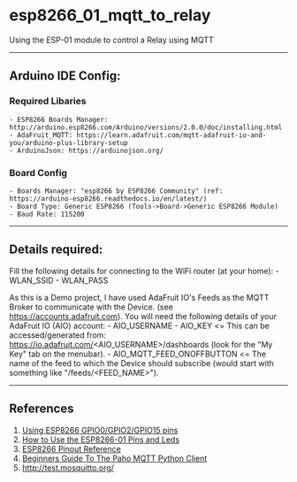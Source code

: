 # esp8266_01_mqtt_to_relay

Using the ESP-01 module to control a Relay using MQTT

---

## Arduino IDE Config:

### Required Libaries

    - ESP8266 Boards Manager: http://arduino.esp8266.com/Arduino/versions/2.0.0/doc/installing.html
    - AdaFruit_MQTT: https://learn.adafruit.com/mqtt-adafruit-io-and-you/arduino-plus-library-setup
    - ArduinoJson: https://arduinojson.org/

### Board Config

    - Boards Manager: "esp8266 by ESP8266 Community" (ref: https://arduino-esp8266.readthedocs.io/en/latest/)
    - Board Type: Generic ESP8266 (Tools->Board->Generic ESP8266 Module)
    - Baud Rate: 115200


---

## Details required:

Fill the following details for connecting to the WiFi router (at your home):
    - WLAN_SSID
    - WLAN_PASS

As this is a Demo project, I have used AdaFruit IO's Feeds as the MQTT Broker to communicate with the Device.
(see https://accounts.adafruit.com).
You will need the following details of your AdaFruit IO (AIO) account:
    - AIO_USERNAME
    - AIO_KEY                   <= This can be accessed/generated from: https://io.adafruit.com/<AIO_USERNAME>/dashboards (look for the "My Key" tab on the menubar).
    - AIO_MQTT_FEED_ONOFFBUTTON <= The name of the feed to which the Device should subscribe (would start with something like "/feeds/<FEED_NAME>").

---

## References

1. [Using ESP8266 GPIO0/GPIO2/GPIO15 pins](http://www.forward.com.au/pfod/ESP8266/GPIOpins/index.html)
2. [How to Use the ESP8266-01 Pins and Leds](https://www.instructables.com/How-to-use-the-ESP8266-01-pins/)
3. [ESP8266 Pinout Reference](https://randomnerdtutorials.com/esp8266-pinout-reference-gpios/)
4. [Beginners Guide To The Paho MQTT Python Client](http://www.steves-internet-guide.com/into-mqtt-python-client/)
5. http://test.mosquitto.org/